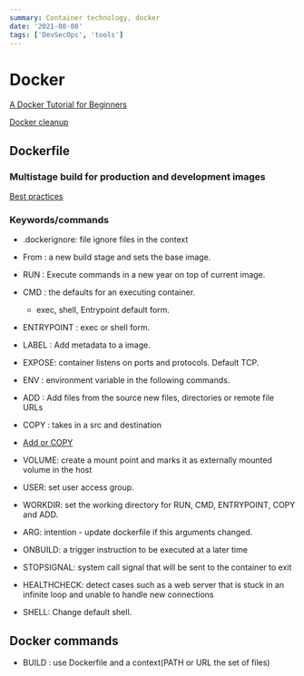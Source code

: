 ```yaml
---
summary: Container technology, docker
date: '2021-08-08'
tags: ['DevSecOps', 'tools']
---
```

# Docker

[A Docker Tutorial for Beginners](https://docker-curriculum.com/#webapps-with-docker)

[Docker cleanup](https://gist.github.com/bastman/5b57ddb3c11942094f8d0a97d461b430)

## Dockerfile

### Multistage build for production and development images

[Best practices](https://docs.docker.com/develop/develop-images/dockerfile_best-practices/)

### Keywords/commands

- .dockerignore:  file ignore files in the context
- From  : a new build stage and sets the base image.
- RUN   : Execute commands in a new year on top of current image.
- CMD   : the defaults for an executing container.
  - exec, shell, Entrypoint default form.
- ENTRYPOINT : exec or shell form.

- LABEL : Add metadata to a image.
- EXPOSE: container listens on ports and protocols. Default TCP.
- ENV : environment variable in the following commands.

- ADD   :  Add files from the source new files, directories or remote file URLs
- COPY  : takes in a src and destination
- [Add or COPY](https://docs.docker.com/develop/develop-images/dockerfile_best-practices/#add-or-copy)

- VOLUME: create a mount point and marks it as externally mounted volume in the host
- USER: set user access group.
- WORKDIR: set the working directory for RUN, CMD, ENTRYPOINT, COPY and ADD.
- ARG: intention - update dockerfile if this arguments changed.
- ONBUILD: a trigger instruction to be executed at a later time
- STOPSIGNAL: system call signal that will be sent to the container to exit
- HEALTHCHECK: detect cases such as a web server that is stuck in an infinite
  loop and unable to handle new connections
- SHELL: Change default shell.

## Docker commands

- BUILD : use Dockerfile and a context(PATH or URL the set of files)
